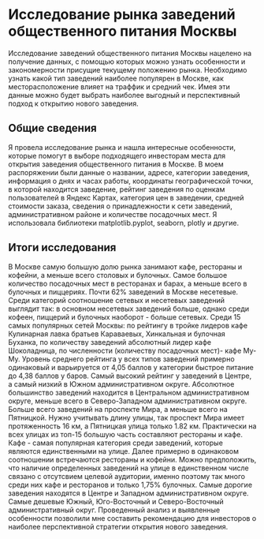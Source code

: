 # Исследование рынка заведений общественного питания Москвы
Исследование заведений общественного питания Москвы нацелено на получение данных, с помощью которых можно узнать особенности и закономерности присущие текущему положению рынка. Необходимо узнать какой тип заведений наиболее популярен в Москве, как месторасположение влияет на траффик и средний чек. Имея эти данные можно будет выбрать наиболее выгодный и перспективный подход к открытию нового заведения.
## Общие сведения
Я провела исследование рынка и нашла интересные особенности, которые помогут в выборе подходящего инвесторам места для открытия заведения общественного питания в Москве.
В моем распоряжении были данные о названии, адресе, категории заведения, информация о днях и часах работы, координаты географической точки, в которой находится заведение, рейтинг заведения по оценкам пользователей в Яндекс Картах, категория цен в заведении, средней стоимости заказа, сведения о принадлежности к сети заведений, административном районе и количестве посадочных мест.
Я использовала библиотеки matplotlib.pyplot, seaborn, plotly и другие.
## Итоги исследования 
В Москве самую большую долю рынка занимают кафе, рестораны и кофейни, а меньше всего столовых и булочных. Самое большое количество посадочных мест в ресторанах и барах, а меньше всего в булочных и пиццериях.
Почти 62% заведений в Москве несетевые. Среди категорий соотношение сетевых и несетевых заведений выглядит так: в основном несетевых заведений больше, однако среди кофеен, пиццерий и булочных наоборот - больше сетевых.
Среди 15 самых популярных сетей Москвы: по рейтингу в тройке лидеров кафе Кулинарная лавка братьев Караваевых, Хинкальная и булочная Буханка, по количеству заведений абсолютный лидер кафе Шоколадница, по численности (количеству посадочных мест)- кафе Му-Му. Уровень среднего рейтинга у всех типов заведений примерно одинаковый и варьируется от 4,05 баллов у категории быстрое питание до 4,38 баллов у баров. Самый высокий рейтинг у заведений в Центре, а самый низкий в Южном административном округе.
Абсолютное большинство заведений находится в Центральном административном округе, меньше всего в Северо-Западном административном округе. Больше всего заведений на проспекте Мира, а меньше всего на Пятницкой. Нужно учитывать длину улицы, так проспект Мира имеет протяженность 16 км, а Пятницкая улица только 1.82 км. Практически на всех улицах из топ-15 большую часть составляют рестораны и кафе.
Кафе - самая популярная категория среди заведений, которые являются единственными на улице. Далее примерно в одинаковом соотношении встречаются рестораны и кофейни. Можно предположить, что наличие определенных заведений на улице в единственном числе связано с отсутсвием целевой аудитории, именно поэтому так много среди них кафе и ресторанов и только 1,75% булочных.
Самые дорогие заведения находятся в Центре и Западном административном округе. Самые дешевые Южный, Юго-Восточный и Северо-Восточный административный округ.
Проведенный анализ и выявленные особенности позволили мне составить рекомендацию для инвесторов о наиболее перспективной стратегии открытия нового заведения. 
